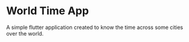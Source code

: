 # World Time App

A simple flutter application created to know the time across some cities over the world.
